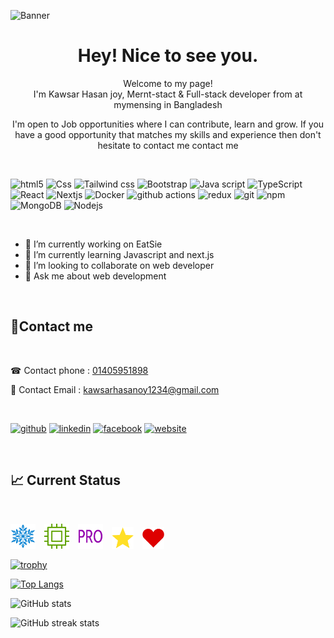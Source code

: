 



<p><img alt="Banner" src="https://i.ibb.co/VtwhPYD/Green-Professional-Gamer-Linked-In-Banner.png" /></p>
<h1 align='center'>Hey! Nice to see you.</h1>


<p align='center'>Welcome to my page! </br> I'm Kawsar Hasan joy, Mernt-stact & Full-stack developer from at mymensing in Bangladesh </p>
<p align='center'>I'm open to Job opportunities where I can contribute, learn and grow. If you have a good opportunity that matches my skills and experience then don't hesitate to contact me contact me </p>

<br/>


<p>
  <img alt="html5" src="https://img.shields.io/badge/-HTML5-CB3837?style=flat-square&logo=html5&logoColor=white" />
  <img alt="Css" src="https://img.shields.io/badge/-Css-E34F26?style=flat-square&logo=css5&logoColor=white" />
  <img alt="Tailwind css" src="https://img.shields.io/badge/-Tailwind-45b8d8?style=flat-square&logo=tailwindcss&logoColor=white" />
  <img alt="Bootstrap" src="https://img.shields.io/badge/-Bootstrap-E34F26?style=flat-square&logo=bootstrap&logoColor=white" />
  <img alt="Java script" src="https://img.shields.io/badge/-javascript-E34F26?style=flat-square&logo=javascript&logoColor=white" />
  <img alt="TypeScript" src="https://img.shields.io/badge/-TypeScript-007ACC?style=flat-square&logo=typescript&logoColor=white" />
  <img alt="React" src="https://img.shields.io/badge/-React-45b8d8?style=flat-square&logo=react&logoColor=white" />
  <img alt="Nextjs" src="https://img.shields.io/badge/-Next.js-000?style=flat-square&logo=next.js&logoColor=white" />
  <img alt="Docker" src="https://img.shields.io/badge/-Docker-46a2f1?style=flat-square&logo=docker&logoColor=white" />
  <img alt="github actions" src="https://img.shields.io/badge/-Github_Actions-2088FF?style=flat-square&logo=github-actions&logoColor=white" />
  <img alt="redux" src="https://img.shields.io/badge/-Redux-764ABC?style=flat-square&logo=redux&logoColor=white" />
  <img alt="git" src="https://img.shields.io/badge/-Git-F05032?style=flat-square&logo=git&logoColor=white" />
  <img alt="npm" src="https://img.shields.io/badge/-NPM-CB3837?style=flat-square&logo=npm&logoColor=white" />
  <img alt="MongoDB" src="https://img.shields.io/badge/-MongoDB-13aa52?style=flat-square&logo=mongodb&logoColor=white" />
  <img alt="Nodejs" src="https://img.shields.io/badge/-Nodejs-43853d?style=flat-square&logo=Node.js&logoColor=white" />
</p>
<br />


- 🔭 I’m currently working on EatSie 
- 🌱 I’m currently learning Javascript and next.js 
- 👯 I’m looking to collaborate on web developer 
- 💬 Ask me about web development 




<br/>

<h2>📝Contact me</h2>

<br/>

 <p>
         ☎ Contact phone :
          <a target="_blank" href="#">
            01405951898
          </a>
        </p>
        <p>
          📩 Contact Email  :
          <a target="_blank" href="#">
            kawsarhasanoy1234@gmail.com
          </a>
        </p>

<br/>


[<img src='https://www.webfx.com/wp-content/uploads/2022/08/github-logo.png' alt='github' height='40'>](https://github.com/kawsarhasanjoy1)  [<img src='https://images.unsplash.com/photo-1611944212129-29977ae1398c?q=80&w=1000&auto=format&fit=crop&ixlib=rb-4.0.3&ixid=M3wxMjA3fDB8MHxzZWFyY2h8Mnx8bGlua2VkaW58ZW58MHx8MHx8fDA%3D' alt='linkedin' height='40'>](https://www.linkedin.com/in/https://www.linkedin.com/in/kawsar-hasan-joy//)  [<img src='https://encrypted-tbn0.gstatic.com/images?q=tbn:ANd9GcTzuywOjCTV38_Gl8qcgf4sSGaFrlc5EoaNgRMfHeWwZA&s' alt='facebook' height='40'>](https://www.facebook.com/https://www.facebook.com/profile.php?id=100077015388756)  [<img src='https://cdn.jsdelivr.net/npm/simple-icons@3.0.1/icons/icloud.svg' alt='website' height='40'>](https://next-lavel-portfolio.vercel.app/)  





<br/>

<h2>📈 Current Status</h2>

<br/>

<a href='https://archiveprogram.github.com/'><img src='https://raw.githubusercontent.com/acervenky/animated-github-badges/master/assets/acbadge.gif' width='40' height='40'></a> <a href='https://docs.github.com/en/developers'><img src='https://raw.githubusercontent.com/acervenky/animated-github-badges/master/assets/devbadge.gif' width='40' height='40'></a> <a href='https://github.com/pricing'><img src='https://raw.githubusercontent.com/acervenky/animated-github-badges/master/assets/pro.gif' width='40' height='40'></a> <a href='https://stars.github.com/'><img src='https://raw.githubusercontent.com/acervenky/animated-github-badges/master/assets/starbadge.gif' width='35' height='35'></a> <a href='https://docs.github.com/en/github/supporting-the-open-source-community-with-github-sponsors'><img src='https://raw.githubusercontent.com/acervenky/animated-github-badges/master/assets/sponsorbadge.gif' width='35' height='35'></a> 

[![trophy](https://github-profile-trophy.vercel.app/?username=kawsarhasanjoy1)](https://github.com/ryo-ma/github-profile-trophy)

[![Top Langs](https://github-readme-stats.vercel.app/api/top-langs/?username=kawsarhasanjoy1)](https://github.com/anuraghazra/github-readme-stats)

![GitHub stats](https://github-readme-stats.vercel.app/api?username=kawsarhasanjoy1&show_icons=true&count_private=true)  

![GitHub streak stats](https://streak-stats.demolab.com/?user=kawsarhasanjoy1)  

